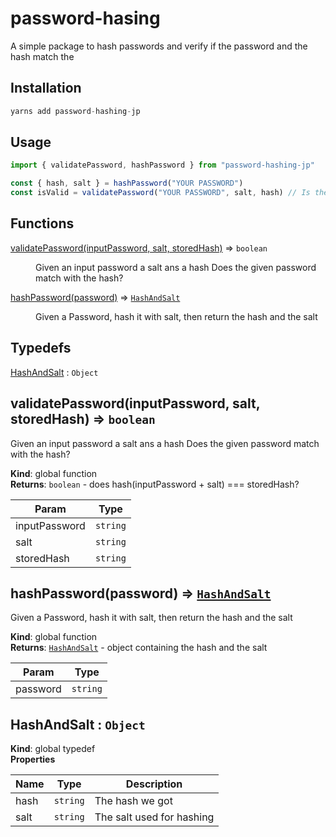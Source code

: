 # password-hasing

A simple package to hash passwords and verify if the password and the hash match the

## Installation
```javascript
yarns add password-hashing-jp
```

## Usage
```javascript
import { validatePassword, hashPassword } from "password-hashing-jp"

const { hash, salt } = hashPassword("YOUR PASSWORD")
const isValid = validatePassword("YOUR PASSWORD", salt, hash) // Is the password valid?
```

## Functions

<dl>
<dt><a href="#validatePassword">validatePassword(inputPassword, salt, storedHash)</a> ⇒ <code>boolean</code></dt>
<dd><p>Given an input password a salt ans a hash
Does the given password match with the hash?</p>
</dd>
<dt><a href="#hashPassword">hashPassword(password)</a> ⇒ <code><a href="#HashAndSalt">HashAndSalt</a></code></dt>
<dd><p>Given a Password, hash it with salt, then return the hash and the salt</p>
</dd>
</dl>

## Typedefs

<dl>
<dt><a href="#HashAndSalt">HashAndSalt</a> : <code>Object</code></dt>
<dd></dd>
</dl>

<a name="validatePassword"></a>

## validatePassword(inputPassword, salt, storedHash) ⇒ <code>boolean</code>
Given an input password a salt ans a hash
Does the given password match with the hash?

**Kind**: global function  
**Returns**: <code>boolean</code> - does hash(inputPassword + salt) === storedHash?  

| Param | Type |
| --- | --- |
| inputPassword | <code>string</code> | 
| salt | <code>string</code> | 
| storedHash | <code>string</code> | 

<a name="hashPassword"></a>

## hashPassword(password) ⇒ [<code>HashAndSalt</code>](#HashAndSalt)
Given a Password, hash it with salt, then return the hash and the salt

**Kind**: global function  
**Returns**: [<code>HashAndSalt</code>](#HashAndSalt) - object containing the hash and the salt  

| Param | Type |
| --- | --- |
| password | <code>string</code> | 

<a name="HashAndSalt"></a>

## HashAndSalt : <code>Object</code>
**Kind**: global typedef  
**Properties**

| Name | Type | Description |
| --- | --- | --- |
| hash | <code>string</code> | The hash we got |
| salt | <code>string</code> | The salt used for hashing |